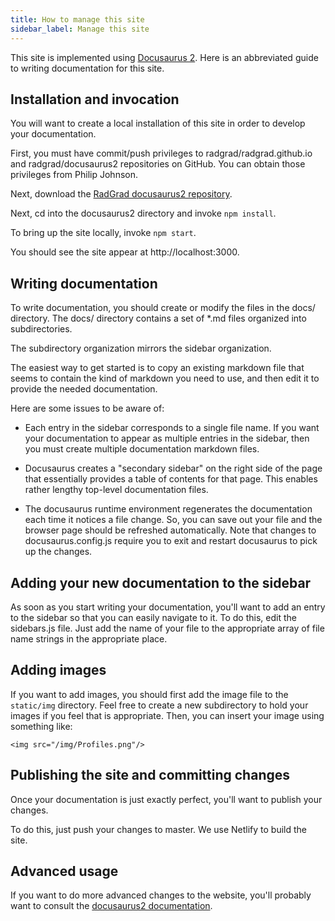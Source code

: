 ```yaml
---
title: How to manage this site
sidebar_label: Manage this site
---
```


This site is implemented using [Docusaurus 2](http://v2.docusaurus.io). Here is an abbreviated guide to writing documentation for this site.

## Installation and invocation

You will want to create a local installation of this site in order to develop your documentation.

First, you must have commit/push privileges to radgrad/radgrad.github.io and radgrad/docusaurus2 repositories on GitHub.  You can obtain those privileges from Philip Johnson.

Next, download the [RadGrad docusaurus2 repository](https://github.com/radgrad/docusaurus2).

Next, cd into the docusaurus2 directory and invoke `npm install`.

To bring up the site locally, invoke `npm start`.

You should see the site appear at http://localhost:3000.

## Writing documentation

To write documentation, you should create or modify the files in the docs/ directory.  The docs/ directory contains a set of *.md files organized into subdirectories.

The subdirectory organization mirrors the sidebar organization.

The easiest way to get started is to copy an existing markdown file that seems to contain the kind of markdown you need to use, and then edit it to provide the needed documentation.

Here are some issues to be aware of:

  * Each entry in the sidebar corresponds to a single file name. If you want your documentation to appear as multiple entries in the sidebar, then you must create multiple documentation markdown files.

  * Docusaurus creates a "secondary sidebar" on the right side of the page that essentially provides a table of contents for that page.  This enables rather lengthy top-level documentation files.

  * The docusaurus runtime environment regenerates the documentation each time it notices a file change. So, you can save out your file and the browser page should be refreshed automatically. Note that changes to docusaurus.config.js require you to exit and restart docusaurus to pick up the changes.

## Adding your new documentation to the sidebar

As soon as you start writing your documentation, you'll want to add an entry to the sidebar so that you can easily navigate to it. To do this, edit the sidebars.js file. Just add the name of your file to the appropriate array of file name strings in the appropriate place.

## Adding images

If you want to add images, you should first add the image file to the `static/img` directory.  Feel free to create a new subdirectory to hold your images if you feel that is appropriate. Then, you can insert your image using something like:

```
<img src="/img/Profiles.png"/>
```

## Publishing the site and committing changes

Once your documentation is just exactly perfect, you'll want to publish your changes.

To do this, just push your changes to master.  We use Netlify to build the site.

## Advanced usage

If you want to do more advanced changes to the website, you'll probably want to consult the [docusaurus2 documentation](https://v2.docusaurus.io/docs/introduction).
